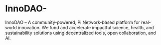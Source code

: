 # InnoDAO-
InnoDAO – A community-powered, Pi Network-based platform for real-world innovation. We fund and accelerate impactful science, health, and sustainability solutions using decentralized tools, open collaboration, and AI.
